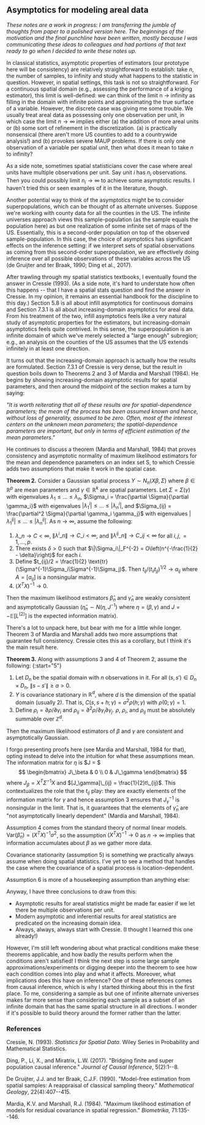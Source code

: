 ## Asymptotics for modeling areal data

_These notes are a work in progress: I am transferring the jumble of thoughts from paper to a polished version here.
The beginnings of the motivation and the final punchline have been written, mostly because I was communicating these ideas to colleagues and had portions of that text ready to go when I decided to write these notes up._

In classical statistics, asymptotic properties of estimators (our prototype here will be consistency) are relatively straightforward to establish: take $n$, the number of samples, to infinity and study what happens to the statistic in question.
However, in spatial settings, this task is not so straightforward.
For a continuous spatial domain (e.g., assessing the performance of a kriging estimator), this limit is well-defined: we can think of the limit n -> infinity as filling in the domain with infinite points and approximating the true surface of a variable.
However, the discrete case was giving me some trouble.
We usually treat areal data as possessing only one observation per unit, in which case the limit $n \rightarrow \infty$ implies either (a) the addition of more areal units or (b) some sort of refinement in the discretization.
(a) is practically nonsensical (there aren't more US counties to add to a countrywide analysis!) and (b) provokes severe MAUP problems. 
If there is only one observation of a variable per spatial unit, then what does it mean to take $n$ to infinity?

As a side note, sometimes spatial statisticians cover the case where areal units have multiple observations per unit.
Say unit $i$ has $n_i$ observations.
Then you could possibly limit $n_i \rightarrow \infty$ to achieve some asymptotic results.
I haven't tried this or seen examples of it in the literature, though.

Another potential way to think of the asymptotics might be to consider superpopulations, which can be thought of as alternate universes.
Suppose we're working with county data for all the counties in the US.
The infinite universes approach views this sample-population (as the sample equals the population here) as but one realization of some infinite set of maps of the US.
Essentially, this is a second-order population on top of the observed sample-population.
In this case, the choice of asymptotics has significant effects on the inference setting: if we interpret sets of spatial observations as coming from this second-order superpopulation, we are effectively doing inference over all possible observations of these variables across the US (de Gruijter and ter Braak, 1990; Ding et al., 2017).

After trawling through my spatial statistics textbooks, I eventually found the answer in Cressie (1993).
(As a side note, it's hard to understate how often this happens -- that I have a spatial stats question and find the answer in Cressie.
In my opinion, it remains an essential handbook for the discipline to this day.)
Section 5.8 is all about infill asymptotics for continuous domains and Section 7.3.1 is all about increasing-domain asymptotics for areal data.
From his treatment of the two, infill asymptotics feels like a very natural study of asymptotic properties for the estimators, but increasing-domain asymptotics feels quite contrived.
In this sense, the superpopulation is an infinite domain of which we've merely selected a "large enough" subregion; e.g., an analysis on the counties of the US assumes that the US extends infinitely in at least one direction.

It turns out that the increasing-domain approach is actually how the results are formulated.
Section 7.3.1 of Cressie is very dense, but the result in question boils down to Theorems 2 and 3 of Mardia and Marshall (1984).
He begins by showing increasing-domain asymptotic results for spatial parameters, and then around the midpoint of the section makes a turn by saying: 

_"It is worth reiterating that all of these results are for spatial-dependence parameters; the mean of the process has been assumed known and hence, without loss of generality, assumed to be zero. Often, most of the interest centers on the unknown mean parameters; the spatial-dependence parameters are important, but only in terms of efficient estimation of the mean parameters."_

He continues to discuss a theorem (Mardia and Marshall, 1984) that proves consistency and asymptotic normality of maximum likelihood estimators for the mean and dependence parameters on an index set S, to which Cressie adds two assumptions that make it work in the spatial case.

**Theorem 2.** Consider a Gaussian spatial process $Y \sim N_n(X\beta, \Sigma)$ where $\beta \in \mathbb{R}^p$ are mean parameters and $\gamma \in \mathbb{R}^k$ are spatial parameters.
Let $\Sigma = \Sigma(\gamma)$ with eigenvalues $\lambda_1 \leq \dots \leq \lambda_n$, $\Sigma_i = \frac{\partial \Sigma}{\partial \gamma_i}$ with eigenvalues $|\lambda^i_1| \leq \dots \leq |\lambda^i_n|$, and $\Sigma_{ij} = \frac{\partial^2 \Sigma}{\partial \gamma_i \gamma_j}$ with eigenvalues $|\lambda^{ij}_1| \leq \dots \leq |\lambda^{ij}_n|$.
As $n \rightarrow \infty$, assume the following:
1. $\lambda\_n \rightarrow C < \infty$, $\|\lambda^i\_n\| \rightarrow C\_i < \infty$, and $\|\lambda^{ij}\_n\| \rightarrow C\_{ij} < \infty$ for all $i, j, = 1, \dots, p$.
1. There exists $\delta > 0$ such that $\|\Sigma_i\|_F^{-2} = O\left(n^{-\frac{1}{2} - \delta}\right)$ for each $i$.
1. Define $t_{ij}/2 = \frac{1}{2} \text{tr}(\Sigma^{-1}\Sigma_i\Sigma^{-1}\Sigma_j)$. Then $t_{ij}/(t_{ii}t_{jj})^{1/2} \rightarrow a_{ij}$ where $A = [a_{ij}]$ is a nonsingular matrix.
1. $(X^TX)^{-1} \rightarrow 0$.

Then the maximum likelihood estimators $\hat{\beta}_n$ and $\hat{\gamma}_n$ are weakly consistent and asymptotically Gaussian ($\hat{\eta}_n \sim N(\eta, J^{-1})$ where $\eta = (\beta, \gamma)$ and $J = -\mathbb{E}[L^{(2)}]$ is the expected information matrix).

There's a lot to unpack here, but bear with me for a little while longer. 
Theorem 3 of Mardia and Marshall adds two more assumptions that guarantee full consistency.
Cressie cites this as a corollary, but I think it's the main result here.

**Theorem 3.** Along with assumptions 3 and 4 of Theorem 2, assume the following:
{:start="5"}
1. Let $D_n$ be the spatial domain with $n$ observations in it. For all $(s, s') \in D_n \times D_n$, $\|s - s'\| \geq a > 0$.
1. $Y$ is covariance stationary in $\mathbb{R}^d$, where $d$ is the dimension of the spatial domain (usually 2). That is, $C(s, s+h; \gamma) = \sigma^2\rho(h; \gamma)$ with $\rho(0; \gamma) = 1$.
1. Define $\rho_i = \partial \rho/\partial \gamma_i$ and $\rho_{ij} = \partial^2 \rho / \partial \gamma_i \partial \gamma_j$. $\rho$, $\rho_i$, and $\rho_{ij}$ must be absolutely summable over $\mathbb{Z}^d$.

Then the maximum likelihood estimators of $\beta$ and $\gamma$ are consistent and asymptotically Gaussian.

I forgo presenting proofs here (see Mardia and Marshall, 1984 for that), opting instead to delve into the intuition for what these assumptions mean.
The information matrix for $\eta$ is $J = $ $$
\begin{bmatrix} J\_\beta & 0 \\ 0 & J\_\gamma \end{bmatrix}
$$
where $J_\beta = X^T\Sigma^{-1} X$ and $[J_\gamma]\_{ij} = \frac{1}{2}t\_{ij}$.
This contextualizes the role that the $t_{ij}$ play: they are exactly elements of the information matrix for $\gamma$ and hence assumption 3 ensures that $J^{-1}_\gamma$ is nonsingular in the limit.
That is, it guarantees that the elements of $\hat{\gamma}_n$ are "not asymptotically linearly dependent" (Mardia and Marshall, 1984).

Assumption 4 comes from the standard theory of normal linear models.
$\text{Var}(\hat{\beta}_n) = (X^TX)^{-1} \sigma^2$, so the assumption $(X^TX)^{-1} \rightarrow 0$ as $n \rightarrow \infty$ implies that information accumulates about $\beta$ as we gather more data.

Covariance stationarity (assumption 5) is something we practically always assume when doing spatial statistics.
I've yet to see a method that handles the case where the covariance of a spatial process is location-dependent.

Assumption 6 is more of a housekeeping assumption than anything else: 

Anyway, I have three conclusions to draw from this:
- Asymptotic results for areal statistics might be made far easier if we let there be multiple observations per unit.
- Modern asymptotic and inferential results for areal statistics are predicated on the increasing domain idea.
- Always, always, always start with Cressie. (I thought I learned this one already!)

However, I'm still left wondering about what practical conditions make these theorems applicable, and how badly the results perform when the conditions aren't satisfied!
I think the next step is some large sample approximations/experiments or digging deeper into the theorem to see how each condition comes into play and what it affects.
Moreover, what implications does this have on inference? 
One of these references comes from causal inference, which is why I started thinking about this in the first place.
To me, considering a sample as but one of infinite alternate universes makes far more sense than considering each sample as a subset of an infinite domain that has the same spatial structure in all directions.
I wonder if it's possible to build theory around the former rather than the latter.


### References

Cressie, N. (1993). _Statistics for Spatial Data_. Wiley Series in Probability and Mathematical Statistics.

Ding, P., Li, X., and Miratrix, L.W. (2017). "Bridging finite and super population causal inference." _Journal of Causal Inference_, 5(2):1--8.

De Gruijter, J.J. and ter Braak, C.J.F. (1990). "Model-free estimation from spatial samples: A reappraisal of classical sampling theory." _Mathematical Geology_, 22(4):407--415.

Mardia, K.V. and Marshall, R.J. (1984). "Maximum likelihood estimation of models for residual covariance in spatial regression." _Biometrika_, 71:135--146.

